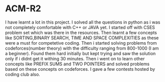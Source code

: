 # ACM-R2
I have learnt a lot in this project. I solved all the questions in python as i was not completely comfortable with C++ or JAVA yet. I started off with CSES problem set which was there in the resources. Then learnt a few concepts like SORTING,BINARY SEARCH, TIME AND SPACE COMPLEXITIES as these were a must for competetive coding. Then i started solving problems from codeforces(number theory) with the difficulty ranging from 800-1000 (I am a beginner). Found them hard initially but kept trying and saw the solution only if i didnt get it withing 30 minutes. Then i went on to learn other concepts like PREFIX SUMS and TWO POINTERS and solved problems based on these concepts on codeforces. I gave a few contests hosted by coding club also.

